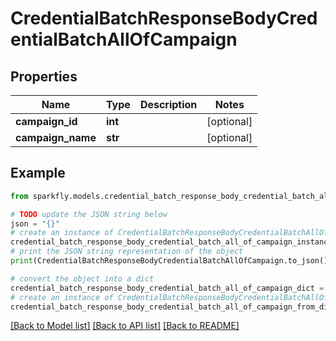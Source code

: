 # CredentialBatchResponseBodyCredentialBatchAllOfCampaign


## Properties

Name | Type | Description | Notes
------------ | ------------- | ------------- | -------------
**campaign_id** | **int** |  | [optional] 
**campaign_name** | **str** |  | [optional] 

## Example

```python
from sparkfly.models.credential_batch_response_body_credential_batch_all_of_campaign import CredentialBatchResponseBodyCredentialBatchAllOfCampaign

# TODO update the JSON string below
json = "{}"
# create an instance of CredentialBatchResponseBodyCredentialBatchAllOfCampaign from a JSON string
credential_batch_response_body_credential_batch_all_of_campaign_instance = CredentialBatchResponseBodyCredentialBatchAllOfCampaign.from_json(json)
# print the JSON string representation of the object
print(CredentialBatchResponseBodyCredentialBatchAllOfCampaign.to_json())

# convert the object into a dict
credential_batch_response_body_credential_batch_all_of_campaign_dict = credential_batch_response_body_credential_batch_all_of_campaign_instance.to_dict()
# create an instance of CredentialBatchResponseBodyCredentialBatchAllOfCampaign from a dict
credential_batch_response_body_credential_batch_all_of_campaign_from_dict = CredentialBatchResponseBodyCredentialBatchAllOfCampaign.from_dict(credential_batch_response_body_credential_batch_all_of_campaign_dict)
```
[[Back to Model list]](../README.md#documentation-for-models) [[Back to API list]](../README.md#documentation-for-api-endpoints) [[Back to README]](../README.md)


